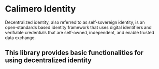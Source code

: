 # Calimero Identity

Decentralized identity, also referred to as self-sovereign identity, is an
open-standards based identity framework that uses digital identifiers and
verifiable credentials that are self-owned, independent, and enable trusted data
exchange.

## This library provides basic functionalities for using decentralized identity
